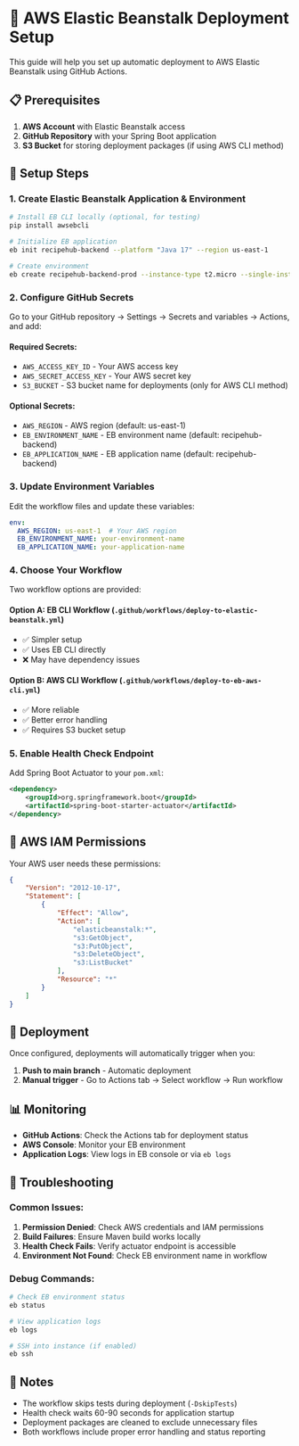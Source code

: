 # 🚀 AWS Elastic Beanstalk Deployment Setup

This guide will help you set up automatic deployment to AWS Elastic Beanstalk using GitHub Actions.

## 📋 Prerequisites

1. **AWS Account** with Elastic Beanstalk access
2. **GitHub Repository** with your Spring Boot application
3. **S3 Bucket** for storing deployment packages (if using AWS CLI method)

## 🔧 Setup Steps

### 1. Create Elastic Beanstalk Application & Environment

```bash
# Install EB CLI locally (optional, for testing)
pip install awsebcli

# Initialize EB application
eb init recipehub-backend --platform "Java 17" --region us-east-1

# Create environment
eb create recipehub-backend-prod --instance-type t2.micro --single-instance
```

### 2. Configure GitHub Secrets

Go to your GitHub repository → Settings → Secrets and variables → Actions, and add:

#### Required Secrets:
- `AWS_ACCESS_KEY_ID` - Your AWS access key
- `AWS_SECRET_ACCESS_KEY` - Your AWS secret key
- `S3_BUCKET` - S3 bucket name for deployments (only for AWS CLI method)

#### Optional Secrets:
- `AWS_REGION` - AWS region (default: us-east-1)
- `EB_ENVIRONMENT_NAME` - EB environment name (default: recipehub-backend)
- `EB_APPLICATION_NAME` - EB application name (default: recipehub-backend)

### 3. Update Environment Variables

Edit the workflow files and update these variables:

```yaml
env:
  AWS_REGION: us-east-1  # Your AWS region
  EB_ENVIRONMENT_NAME: your-environment-name
  EB_APPLICATION_NAME: your-application-name
```

### 4. Choose Your Workflow

Two workflow options are provided:

#### Option A: EB CLI Workflow (`.github/workflows/deploy-to-elastic-beanstalk.yml`)
- ✅ Simpler setup
- ✅ Uses EB CLI directly
- ❌ May have dependency issues

#### Option B: AWS CLI Workflow (`.github/workflows/deploy-to-eb-aws-cli.yml`)
- ✅ More reliable
- ✅ Better error handling
- ✅ Requires S3 bucket setup

### 5. Enable Health Check Endpoint

Add Spring Boot Actuator to your `pom.xml`:

```xml
<dependency>
    <groupId>org.springframework.boot</groupId>
    <artifactId>spring-boot-starter-actuator</artifactId>
</dependency>
```

## 🔐 AWS IAM Permissions

Your AWS user needs these permissions:

```json
{
    "Version": "2012-10-17",
    "Statement": [
        {
            "Effect": "Allow",
            "Action": [
                "elasticbeanstalk:*",
                "s3:GetObject",
                "s3:PutObject",
                "s3:DeleteObject",
                "s3:ListBucket"
            ],
            "Resource": "*"
        }
    ]
}
```

## 🚀 Deployment

Once configured, deployments will automatically trigger when you:

1. **Push to main branch** - Automatic deployment
2. **Manual trigger** - Go to Actions tab → Select workflow → Run workflow

## 📊 Monitoring

- **GitHub Actions**: Check the Actions tab for deployment status
- **AWS Console**: Monitor your EB environment
- **Application Logs**: View logs in EB console or via `eb logs`

## 🔧 Troubleshooting

### Common Issues:

1. **Permission Denied**: Check AWS credentials and IAM permissions
2. **Build Failures**: Ensure Maven build works locally
3. **Health Check Fails**: Verify actuator endpoint is accessible
4. **Environment Not Found**: Check EB environment name in workflow

### Debug Commands:

```bash
# Check EB environment status
eb status

# View application logs
eb logs

# SSH into instance (if enabled)
eb ssh
```

## 📝 Notes

- The workflow skips tests during deployment (`-DskipTests`)
- Health check waits 60-90 seconds for application startup
- Deployment packages are cleaned to exclude unnecessary files
- Both workflows include proper error handling and status reporting 